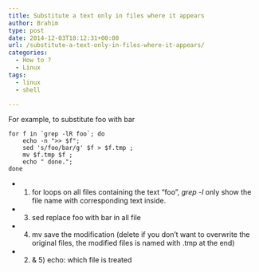 ```yaml
---
title: Substitute a text only in files where it appears
author: Brahim
type: post
date: 2014-12-03T18:12:31+00:00
url: /substitute-a-text-only-in-files-where-it-appears/
categories:
  - How to ?
  - Linux
tags:
  - linux
  - shell

---
```

For example, to substitute foo with bar

    for f in `grep -lR foo`; do
    	echo -n ">> $f";
    	sed 's/foo/bar/g' $f > $f.tmp ;
    	mv $f.tmp $f ;
    	echo " done.";
    done

  * 1) for loops on all files containing the text “foo”, _grep -l_ only show the file name with corresponding text inside.
  * 3) sed replace foo with bar in all file
  * 4) mv save the modification (delete if you don’t want to overwrite the original files, the modified files is named with .tmp at the end) 
  * 2) & 5) echo: which file is treated